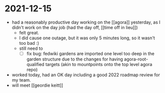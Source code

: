 # 2021-12-15

- had a reasonably productive day working on the [[agora]] yesterday, as I didn't work on the day job (had the day off, [[time off in lieu]])
  - felt great.
  - I did cause one outage, but it was only 5 minutes long, so it wasn't too bad :)
  - still need to
    - [ ] fix bug: fedwiki gardens are imported one level too deep in the garden structure due to the changes for having agora-root-qualified targets (akin to mountpoints onto the top level agora repo)
- worked today, had an OK day including a good 2022 roadmap review for my team.
- will meet [[geordie keitt]]